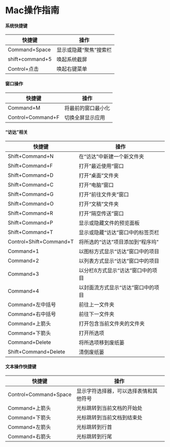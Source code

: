 # Mac操作指南

#### 系统快捷键
|快捷键|操作|
|---|---|
|Command+Space|显示或隐藏“聚焦”搜索栏|
|shift+command+5|唤起系统截屏|
|Control+点击|唤起右键菜单|

#### 窗口操作
|快捷键|操作|
|---|---|
|Command+M|将最前的窗口最小化|
|Control+Command+F|切换全屏显示应用|

#### “访达”相关
|快捷键|操作|
|---|---|
|Shift+Command+N|在“访达”中新建一个新文件夹|
|Shift+Command+F|打开”最近使用“窗口|
|Shift+Command+D|打开“桌面”文件夹|
|Shift+Command+C|打开“电脑”窗口|
|Shift+Command+G|打开“前往文件夹”窗口|
|Shift+Command+O|打开“文稿”文件夹|
|Shift+Command+R|打开“隔空传送”窗口|
|Shift+Command+P|显示或隐藏文件的预览面板|
|Shift+Command+T|显示或隐藏“访达”窗口中的标签页栏|
|Control+Shift+Command+T|将所选的“访达”项目添加到“程序坞”|
|Command+1|以图标方式显示“访达”窗口中的项目|
|Command+2|以列表方式显示“访达”窗口中的项目|
|Command+3|以分栏ß方式显示“访达”窗口中的项目|
|Command+4|以封面流方式显示“访达”窗口中的项目|
|Command+左中括号|前往上一文件夹|
|Command+右中括号|前往下一文件夹|
|Command+上箭头|打开包含当前文件夹的文件夹|
|Command+下箭头|打开所选项|
|Command+Delete|将所选项移到废纸篓|
|Shift+Command+Delete|清倒废纸篓|

#### 文本操作快捷键
|快捷键|操作|
|---|---|
|Control+Command+Space|显示字符选择器，可以选择表情和其他符号|
|Command+上箭头|光标跳转到当前文档的开始处|
|Command+下箭头|光标跳转到当前文档到结束处|
|Command+左箭头|光标跳转到行首|
|Command+右箭头|光标跳转到行尾|

